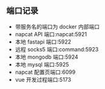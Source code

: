 ## 端口记录
- 带服务名的端口为 docker 内部端口
- napcat API 端口:napcat:5921
- 本地 fastapi 端口:5922
- 远程 socks5 端口:command:5923
- 本地 mongodb 端口:5924
- 本地 mysql 端口:5925
- napcat 配置页端口:6099
- vue 开发过程端口:5173
